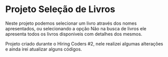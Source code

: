 <h1>Projeto Seleção de Livros</h1>

<p>Neste projeto podemos selecionar um livro através dos nomes apresentados, ou selecionando a opção Não na busca de livros ele apresenta todos os livros disponiveis com detalhes dos mesmos.</p>

<p>Projeto criado durante o Hiring Coders #2, nele realizei algumas alterações e ainda irei atualizar alguns códigos.</p>
